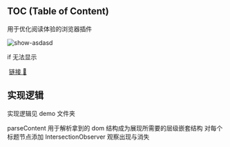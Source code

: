 ## TOC (Table of Content)

用于优化阅读体验的浏览器插件

![show-asdasd](http://picbed.sedationh.cn/ScreenFlow.gif)

if 无法显示

​	[链接 🔗](http://picbed.sedationh.cn/ScreenFlow.gif )

## 实现逻辑

实现逻辑见 demo 文件夹

parseContent
用于解析拿到的 dom 结构成为展现所需要的层级嵌套结构
对每个标题节点添加 IntersectionObserver 观察出现与消失
